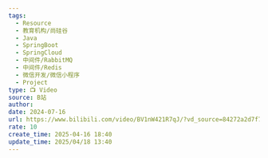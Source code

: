 ```yaml
---
tags:
  - Resource
  - 教育机构/尚硅谷
  - Java
  - SpringBoot
  - SpringCloud
  - 中间件/RabbitMQ
  - 中间件/Redis
  - 微信开发/微信小程序
  - Project
type: 📺 Video
source: B站
author: 
date: 2024-07-16
url: https://www.bilibili.com/video/BV1nW421R7qJ/?vd_source=84272a2d7f72158b38778819be5bc6ad
rate: 10
create_time: 2025-04-16 18:40
update_time: 2025/04/18 13:40
---
```

